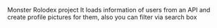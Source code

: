 Monster Rolodex project
It loads information of users from an API and create profile pictures for them, also you can filter via search box
